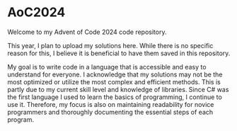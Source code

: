 # AoC2024
Welcome to my Advent of Code 2024 code repository.

This year, I plan to upload my solutions here. 
While there is no specific reason for this, I believe it is beneficial to have them saved in this repository.

My goal is to write code in a language that is accessible and easy to understand for everyone. 
I acknowledge that my solutions may not be the most optimized or utilize the most complex and efficient methods. 
This is partly due to my current skill level and knowledge of libraries.
Since C# was the first language I used to learn the basics of programming, I continue to use it. 
Therefore, my focus is also on maintaining readability for novice programmers and thoroughly documenting the essential steps of each program.

